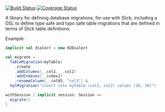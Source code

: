 [![Build Status](https://travis-ci.org/pussinboots/slick-migration-api.svg?branch=master)](https://travis-ci.org/nafg/slick-migration-api)
[![Coverage Status](https://img.shields.io/coveralls/pussinboots/slick-migration-api.svg)](https://coveralls.io/r/pussinboots/slick-migration-api?branch=master)


A library for defining database migrations, for use with Slick,
including a DSL to define type safe and typo safe table migrations
that are defined in terms of Slick table definitions.

Example:

````scala
implicit val dialect = new H2Dialect

val migrate =
  TableMigration(myTable)
    .create
    .addColumns(_.col1, _.col2)
    .addIndexes(_.index1)
    .renameColumn(_.col03, "col3") &
  SqlMigration("insert into myTable (col1, col2) values (10, 20)")

withSession { implicit session: Session =>
  migrate()
}
````
